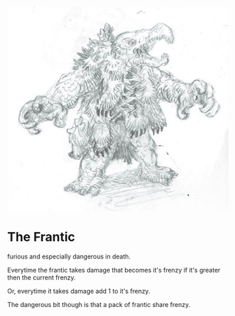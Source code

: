 ![The Frantic](/images/frantic.jpg?raw=true)

# The Frantic

furious and especially dangerous in death.

Everytime the frantic takes damage that becomes it's frenzy if it's greater then the current frenzy. 

Or, everytime it takes damage add 1 to it's frenzy. 


The dangerous bit though is that a pack of frantic share frenzy. 